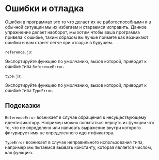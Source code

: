 # Ошибки и отладка

Ошибки в программах это то что делает их не работоспособными и в обычной ситуации мы их избегаем и стараемся исправить. Данное упражнение делает наоборот, мы хотим чтобы ваша программа привела к ошибке, таким образом вы лучше поймете как возникают ошибки и вам станет легче при отладке в будущем.

<code>reference.js</code>:

Экспортируйте функцию по умолчанию, вызов которой, приводит к ошибке типа <code>ReferenceError</code>.

<code>type.js</code>:

Экспортируйте функцию по умолчанию, вызов которой, приводит к ошибке типа <code>TypeError</code>.

## Подсказки

<code>ReferenceError</code> возникает в случае обращения к несуществующему идентификатору. Например можно попытаться вернуть из функции что то, что не определено или написать выражение внутри которого фигурирует имя не определенного идентификатора.

<code>TypeError</code> возникает в случае неправильного использования типа, например мы пытаемся вызвать константу, которая является числом, как функцию.
